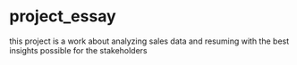 # project_essay
this project is a work about analyzing sales data and  resuming with the best insights possible for the stakeholders 
